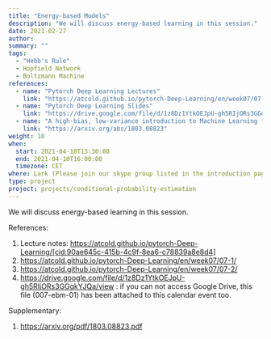 ```yaml
---
title: "Energy-based Models"
description: "We will discuss energy-based learning in this session."
date: 2021-02-27
author:
summary: ""
tags:
  - "Hebb's Rule"
  - Hopfield Network
  - Boltzmann Machine
references:
  - name: "Pytorch Deep Learning Lectures"
    link: "https://atcold.github.io/pytorch-Deep-Learning/en/week07/07-1/"
  - name: "Pytorch Deep Learning Slides"
    link: "https://drive.google.com/file/d/1z8Dz1YtkOEJpU-gh5RIjORs3GGqkYJQa/view"
  - name: "A high-bias, low-variance introduction to Machine Learning for physicists"
    link: "https://arxiv.org/abs/1803.08823"
weight: 10
when:
  start: 2021-04-10T13:30:00
  end: 2021-04-10T16:00:00
  timezone: CET
where: Lark (Please join our skype group listed in the introduction page for more info)
type: project
project: projects/conditional-probability-estimation
---
```


We will discuss energy-based learning in this session.

References:

1.  Lecture notes:  https://atcold.github.io/pytorch-Deep-Learning/[cid:90ae645c-415b-4c9f-8ea6-c78839a8e8d4]
2.  https://atcold.github.io/pytorch-Deep-Learning/en/week07/07-1/
3.  https://atcold.github.io/pytorch-Deep-Learning/en/week07/07-2/
4.  https://drive.google.com/file/d/1z8Dz1YtkOEJpU-gh5RIjORs3GGqkYJQa/view : if you can not access Google Drive, this file (007-ebm-01) has been attached to this calendar event too.

Supplementary:

1.  https://arxiv.org/pdf/1803.08823.pdf



